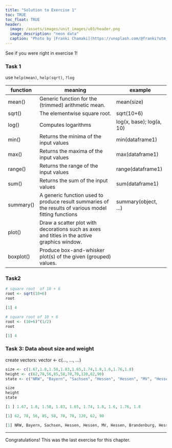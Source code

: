 ```yaml
---
title: "Solution to Exercise 1"
toc: TRUE
toc_float: TRUE
header:
  image: /assets/images/unit_images/u03/header.png
  image_description: "neon data"
  caption: "Photo by [Franki Chamaki](https://unsplash.com/@franki?utm_source=unsplash&amp;utm_medium=referral&amp;utm_content=creditCopyText) [from unsplash](https://unsplash.com/s/photos/data?utm_source=unsplash&amp;utm_medium=referral&amp;utm_content=creditCopyText)"
---
```


See if you were right in exercise 1!

<!--more-->
### Task 1
use `help(mean)`, `help(sqrt)`, `?log`

| function | meaning | example |
|---------|-------|---------|
| mean()  | Generic function for the (trimmed) arithmetic mean. | mean(size) |
| sqrt()        | The elementwise square root.      |   sqrt(10+6) |
| log()         | Computes logarithms     |    log(x, base); log(a, 10) |
| min()         | Returns the minima of the input values   | min(dataframe1)  |
| max()         | Returns the maxima of the input values  | max(dataframe1)  |
| range()       | Returns the range of the input values  | range(dataframe1)  |
| sum()         | Returns the sum of the input values  | sum(dataframe1) |
| summary()     | A generic function used to produce result summaries of the results of various model fitting functions  | summary(object, ...)  |
| plot()        | Draw a scatter plot with decorations such as axes and titles in the active graphics window.   |
| boxplot()     | Produce box-and-whisker plot(s) of the given (grouped) values.   |



### Task2
```r
# square root  of 10 + 6
root <- sqrt(10+6)
root

[1] 4
```

```r
# square root of 10 + 6
root <- (10+6)^(1/2)
root

[1] 4
```

### Task 3: Data about size and weight

create vectors: vector  <-  c(..., ..., ...)

```r
size <- c(1.67,1.8,1.58,1.83,1.65,1.74,1.8,1.6,1.76,1.8)
height <- c(62,78,56,85,58,70,70,120,62,90)
state <- c("NRW", "Bayern", "Sachsen", "Hessen", "Hessen", "MV", "Hessen", "Brandenburg", "Hessen", "Berlin")

size
height
state

[1 ] 1.67, 1.8, 1.58, 1.83, 1.65, 1.74, 1.8, 1.6, 1.76, 1.8

[1] 62, 78, 56, 85, 58, 70, 70, 120, 62, 90

[1] NRW, Bayern, Sachsen, Hessen, Hessen, MV, Hessen, Brandenburg, Hessen, Berlin
```
---

Congratulations! This was the last exercise for this chapter.
